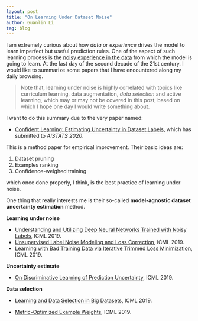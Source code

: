 ```yaml
---
layout: post
title: "On Learning Under Dataset Noise"
author: Guanlin Li
tag: blog
---
```


I am extremely curious about how *data* or *experience* drives the model to learn imperfect but useful prediction rules. One of the aspect of such learning process is the <u>noisy experience in the data</u> from which the model is going to learn. At the last day of the second decade of the 21st century. I would like to summarize some papers that I have encountered along my daily browsing.

> Note that, learning under noise is highly correlated with topics like curriculum learning, data augmentation, *data selection* and active learning, which may or may not be covered in this post, based on which I hope one day I would write something about.

I want to do this summary due to the very paper named:

- [Confident Learning: Estimating Uncertainty in Dataset Labels](https://arxiv.org/pdf/1911.00068.pdf), which has submitted to *AISTATS 2020*.

This is a method paper for empirical improvement. Their basic ideas are:

1. Dataset pruning
2. Examples ranking
3. Confidence-weighed training

which once done properly, I think, is the best practice of learning under noise.

One thing that really interests me is their so-called **model-agnostic dataset uncertainty estimation** method.



**Learning under noise**

- [Understanding and Utilizing Deep Neural Networks
  Trained with Noisy Labels](http://proceedings.mlr.press/v97/chen19g/chen19g.pdf), ICML 2019.
- [Unsupervised Label Noise Modeling and Loss Correction](http://proceedings.mlr.press/v97/arazo19a/arazo19a.pdf), ICML 2019.
- [Learning with Bad Training Data via Iterative Trimmed Loss Minimization](http://proceedings.mlr.press/v97/shen19e/shen19e.pdf), ICML 2019.

**Uncertainty estimate**

- [On Discriminative Learning of Prediction Uncertainty](http://proceedings.mlr.press/v97/franc19a/franc19a.pdf), ICML 2019.

**Data selection**

- [Learning and Data Selection in Big Datasets](http://proceedings.mlr.press/v97/ghadikolaei19a/ghadikolaei19a.pdf), ICML 2019.

- [Metric-Optimized Example Weights](http://proceedings.mlr.press/v97/zhao19b/zhao19b.pdf), ICML 2019.

